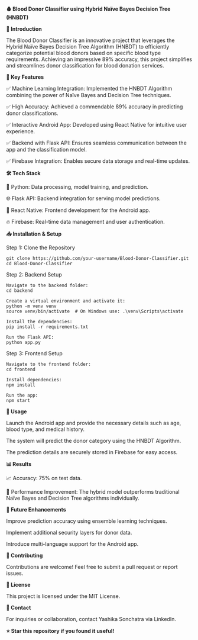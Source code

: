**🩸 Blood Donor Classifier using Hybrid Naïve Bayes Decision Tree (HNBDT)**



**🚀 Introduction**

The Blood Donor Classifier is an innovative project that leverages the Hybrid Naïve Bayes Decision Tree Algorithm (HNBDT) to efficiently categorize potential blood donors based on specific blood type requirements. Achieving an impressive 89% accuracy, this project simplifies and streamlines donor classification for blood donation services.



**🌟 Key Features**

✅ Machine Learning Integration: Implemented the HNBDT Algorithm combining the power of Naïve Bayes and Decision Tree techniques.

✅ High Accuracy: Achieved a commendable 89% accuracy in predicting donor classifications.

✅ Interactive Android App: Developed using React Native for intuitive user experience.

✅ Backend with Flask API: Ensures seamless communication between the app and the classification model.

✅ Firebase Integration: Enables secure data storage and real-time updates.



**🛠️ Tech Stack**

🐍 Python: Data processing, model training, and prediction.

🌐 Flask API: Backend integration for serving model predictions.

📱 React Native: Frontend development for the Android app.

🔥 Firebase: Real-time data management and user authentication. 




**📥 Installation & Setup**

Step 1: Clone the Repository

    git clone https://github.com/your-username/Blood-Donor-Classifier.git
    cd Blood-Donor-Classifier


Step 2: Backend Setup

    Navigate to the backend folder:
    cd backend

    Create a virtual environment and activate it:
    python -m venv venv
    source venv/bin/activate  # On Windows use: .\venv\Scripts\activate

    Install the dependencies:
    pip install -r requirements.txt

    Run the Flask API:
    python app.py


Step 3: Frontend Setup

    Navigate to the frontend folder:
    cd frontend

    Install dependencies:
    npm install

    Run the app:
    npm start




**📲 Usage**

Launch the Android app and provide the necessary details such as age, blood type, and medical history.

The system will predict the donor category using the HNBDT Algorithm.

The prediction details are securely stored in Firebase for easy access.




**📊 Results**

📈 Accuracy: 75% on test data.

🚨 Performance Improvement: The hybrid model outperforms traditional Naïve Bayes and Decision Tree algorithms individually.




**🔮 Future Enhancements**

Improve prediction accuracy using ensemble learning techniques.

Implement additional security layers for donor data.

Introduce multi-language support for the Android app.




**🤝 Contributing**

Contributions are welcome! Feel free to submit a pull request or report issues.





**📝 License**

This project is licensed under the MIT License.





**📧 Contact**

For inquiries or collaboration, contact Yashika Sonchatra via LinkedIn.



**⭐ Star this repository if you found it useful!**
